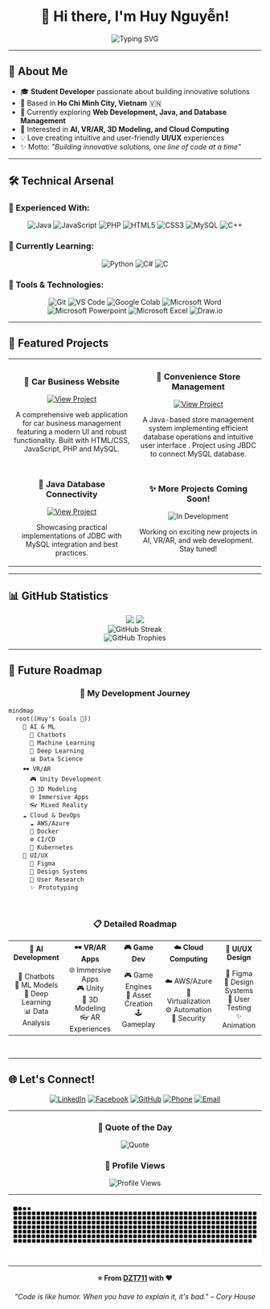 <div align="center">

# 👋 Hi there, I'm Huy Nguyễn!

<img src="https://readme-typing-svg.demolab.com?font=Fira+Code&size=22&duration=3000&pause=1000&color=2E9EF7&center=true&vCenter=true&width=435&lines=Student+Developer+%F0%9F%9A%80;Full+Stack+Enthusiast+%F0%9F%92%BB;AI+%26+VR%2FAR+Explorer+%F0%9F%A4%96;Always+Learning+%F0%9F%8C%B1" alt="Typing SVG" />

</div>

---

## 🚀 About Me

- 🎓 **Student Developer** passionate about building innovative solutions
- 📍 Based in **Ho Chi Minh City, Vietnam** 🇻🇳
- 🌱 Currently exploring **Web Development, Java, and Database Management**
- 🚀 Interested in **AI, VR/AR, 3D Modeling, and Cloud Computing**
- 💡 Love creating intuitive and user-friendly **UI/UX** experiences
- ✨ Motto: *"Building innovative solutions, one line of code at a time"*

---

## 🛠️ Technical Arsenal

### 💪 Experienced With:

<p align="center">
  <img src="https://img.shields.io/badge/Java-ED8B00?style=for-the-badge&logo=openjdk&logoColor=white" alt="Java"/>
  <img src="https://img.shields.io/badge/JavaScript-F7DF1E?style=for-the-badge&logo=javascript&logoColor=black" alt="JavaScript"/>
  <img src="https://img.shields.io/badge/PHP-777BB4?style=for-the-badge&logo=php&logoColor=white" alt="PHP"/>
  <img src="https://img.shields.io/badge/HTML5-E34F26?style=for-the-badge&logo=html5&logoColor=white" alt="HTML5"/>
  <img src="https://img.shields.io/badge/CSS3-1572B6?style=for-the-badge&logo=css3&logoColor=white" alt="CSS3"/>
  <img src="https://img.shields.io/badge/MySQL-005C84?style=for-the-badge&logo=mysql&logoColor=white" alt="MySQL"/>
  <img src="https://img.shields.io/badge/C++-00599C?style=for-the-badge&logo=cplusplus&logoColor=white" alt="C++"/>
</p>

### 🌱 Currently Learning:

<p align="center">
  <img src="https://img.shields.io/badge/Python-3776AB?style=for-the-badge&logo=python&logoColor=white" alt="Python"/>
  <img src="https://img.shields.io/badge/C%23-239120?style=for-the-badge&logo=c-sharp&logoColor=white" alt="C#"/>
  <img src="https://img.shields.io/badge/C-00599C?style=for-the-badge&logo=c&logoColor=white" alt="C"/>
</p>

### 🔧 Tools & Technologies:

<p align="center">
  <img src="https://img.shields.io/badge/Git-F05032?style=for-the-badge&logo=git&logoColor=white" alt="Git"/>
  <img src="https://img.shields.io/badge/VS_Code-007ACC?style=for-the-badge&logo=visual-studio-code&logoColor=white" alt="VS Code"/>
  <img src="https://img.shields.io/badge/Google%20Colab-F9AB00?style=for-the-badge&logo=googlecolab&logoColor=white" alt="Google Colab"/>
  <img src="https://img.shields.io/badge/Microsoft%20Word-2B579A?style=for-the-badge&logo=microsoftword&logoColor=white" alt="Microsoft Word"/>
  <img src="https://img.shields.io/badge/Microsoft%20Word-2B579A?style=for-the-badge&logo=microsoftword&logoColor=white" alt="Microsoft Powerpoint"/>
  <img src="https://img.shields.io/badge/Microsoft%20Word-2B579A?style=for-the-badge&logo=microsoftword&logoColor=white" alt="Microsoft Excel"/>
  <img src="https://img.shields.io/badge/Draw.io-F08705?style=for-the-badge&logo=diagramsdotnet&logoColor=white" alt="Draw.io"/>

  <!-- <img src="https://img.shields.io/badge/IntelliJ_IDEA-000000?style=for-the-badge&logo=intellij-idea&logoColor=white" alt="IntelliJ"/>
  <img src="https://img.shields.io/badge/Eclipse-2C2255?style=for-the-badge&logo=eclipse&logoColor=white" alt="Eclipse"/> -->
</p>

---

## 🎯 Featured Projects

<table>
  <tr>
    <td width="50%">
      <h3 align="center">🚗 Car Business Website</h3>
      <p align="center">
        <a href="https://github.com/DZT711/Webbanoto" target="_blank">
          <img src="https://img.shields.io/badge/View_Project-181717?style=for-the-badge&logo=github&logoColor=white" alt="View Project"/>
        </a>
      </p>
      <p align="center">
        A comprehensive web application for car business management featuring a modern UI and robust functionality. Built with HTML/CSS, JavaScript, PHP and MySQL.
      </p>
    </td>
    <td width="50%">
      <h3 align="center">🏪 Convenience Store Management</h3>
      <p align="center">
        <a href="https://github.com/DZT711/QL-CuaHangTienLoi" target="_blank">
          <img src="https://img.shields.io/badge/View_Project-181717?style=for-the-badge&logo=github&logoColor=white" alt="View Project"/>
        </a>
      </p>
      <p align="center">
        A Java-based store management system implementing efficient database operations and intuitive user interface . Project using JBDC to connect MySQL database.
      </p>
    </td>
  </tr>
  <tr>
    <td width="50%">
      <h3 align="center">💾 Java Database Connectivity</h3>
      <p align="center">
        <a href="https://github.com/DZT711/JDBC--Java-MySQL-" target="_blank">
          <img src="https://img.shields.io/badge/View_Project-181717?style=for-the-badge&logo=github&logoColor=white" alt="View Project"/>
        </a>
      </p>
      <p align="center">
        Showcasing practical implementations of JDBC with MySQL integration and best practices.
      </p>
    </td>
    <td width="50%">
      <h3 align="center">✨ More Projects Coming Soon!</h3>
      <p align="center">
        <img src="https://img.shields.io/badge/In_Development-FFA500?style=for-the-badge&logo=rocket&logoColor=white" alt="In Development"/>
      </p>
      <p align="center">
        Working on exciting new projects in AI, VR/AR, and web development. Stay tuned!
      </p>
    </td>
  </tr>
</table>

---

## 📊 GitHub Statistics

<div align="center">
  <img height="180em" src="https://github-readme-stats.vercel.app/api?username=DZT711&show_icons=true&theme=tokyonight&include_all_commits=true&count_private=true"/>
  <img height="180em" src="https://github-readme-stats.vercel.app/api/top-langs/?username=DZT711&layout=compact&langs_count=8&theme=tokyonight"/>
</div>

<div align="center">
  <img src="https://github-readme-streak-stats.herokuapp.com/?user=DZT711&theme=tokyonight" alt="GitHub Streak"/>
</div>

<div align="center">
  <img src="https://github-profile-trophy.vercel.app/?username=DZT711&theme=tokyonight&no-frame=true&row=1&column=7" alt="GitHub Trophies"/>
</div>

---

## 🎯 Future Roadmap

<div align="center">

### 🚀 My Development Journey

</div>

```mermaid
mindmap
  root((Huy's Goals 🎯))
    🤖 AI & ML
      💬 Chatbots
      🧠 Machine Learning
      🔬 Deep Learning
      📊 Data Science
    🕶️ VR/AR
      🎮 Unity Development
      🗿 3D Modeling
      🌐 Immersive Apps
      👓 Mixed Reality
    ☁️ Cloud & DevOps
      ☁️ AWS/Azure
      🐳 Docker
      ⚙️ CI/CD
      🔄 Kubernetes
    🎨 UI/UX
      🎨 Figma
      📐 Design Systems
      👥 User Research
      ✨ Prototyping
```

<br>

<div align="center">

### 📋 Detailed Roadmap

<table color="white">
  <tr>
    <th>🤖 AI Development</th>
    <th>🕶️ VR/AR Apps</th>
    <th>🎮 Game Dev</th>
    <th>☁️ Cloud Computing</th>
    <th>🎨 UI/UX Design</th>
  </tr>
  <tr>
    <td align="center">
      💬 Chatbots<br>
      🧠 ML Models<br>
      🔬 Deep Learning<br>
      📊 Data Analysis
    </td>
    <td align="center">
      🌐 Immersive Apps<br>
      🎮 Unity<br>
      🗿 3D Modeling<br>
      👓 AR Experiences
    </td>
    <td align="center">
      🎮 Game Engines<br>
      🎨 Asset Creation<br>
      <!-- 🎵 Sound Design<br> -->
      🕹️ Gameplay
    </td>
    <td align="center">
      ☁️ AWS/Azure<br>
      🐳 Virtualization<br>
      ⚙️ Automation<br>
      🔐 Security
    </td>
    <td align="center">
      🎨 Figma<br>
      📐 Design Systems<br>
      👥 User Testing<br>
      ✨ Animation
    </td>
  </tr>
</table>

</div>

<br>

---

## 🌐 Let's Connect!

<div align="center">

[![LinkedIn](https://img.shields.io/badge/LinkedIn-0077B5?style=for-the-badge&logo=linkedin&logoColor=white)](https://www.linkedin.com/in/huy-nguy%E1%BB%85n-865267291/)
[![Facebook](https://img.shields.io/badge/Facebook-1877F2?style=for-the-badge&logo=facebook&logoColor=white)](https://www.facebook.com/huy.dzt.3)
[![GitHub](https://img.shields.io/badge/GitHub-181717?style=for-the-badge&logo=github&logoColor=white)](https://github.com/DZT711)
[![Phone](https://img.shields.io/badge/Phone-25D366?style=for-the-badge&logo=whatsapp&logoColor=white)](tel:+84927121318)
[![Email](https://img.shields.io/badge/Email-D14836?style=for-the-badge&logo=gmail&logoColor=white)](mailto:your.email@example.com)

</div>

---

<div align="center">

### 💭 Quote of the Day

![Quote](https://quotes-github-readme.vercel.app/api?type=horizontal&theme=tokyonight)

### 👀 Profile Views

![Profile Views](https://komarev.com/ghpvc/?username=DZT711&color=blueviolet&style=for-the-badge)

---

<img src="https://raw.githubusercontent.com/Platane/snk/output/github-contribution-grid-snake-dark.svg" alt="Snake animation" />

---

**⭐️ From [DZT711](https://github.com/DZT711) with ❤️**

*"Code is like humor. When you have to explain it, it's bad." – Cory House*

</div>
